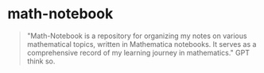 # math-notebook

> "Math-Notebook is a repository for organizing my notes on various mathematical topics, written in Mathematica notebooks. It serves as a comprehensive record of my learning journey in mathematics." GPT think so.

